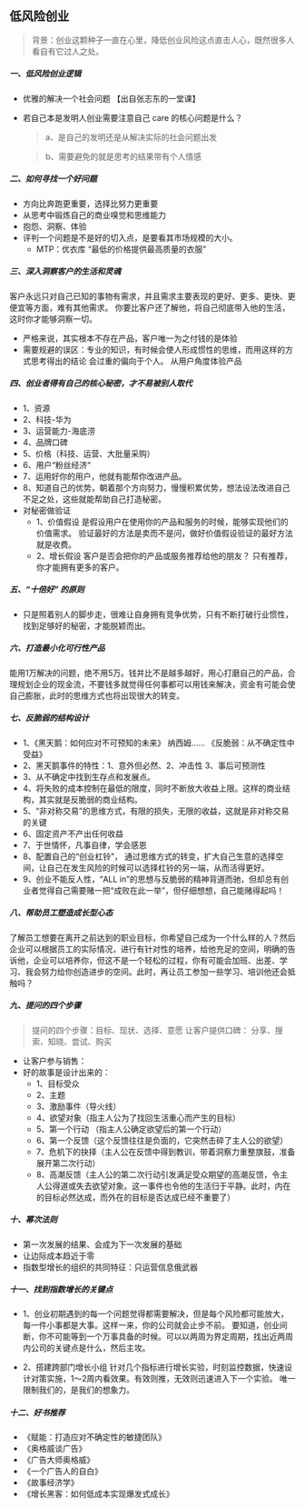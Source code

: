 ## 低风险创业

> 背景：创业这颗种子一直在心里，降低创业风险这点直击人心，既然很多人看自有它过人之处。

##### 一、低风险创业逻辑

* 优雅的解决一个社会问题 【出自张志东的一堂课】

* 若自己本是发明人创业需要注意自己 care 的核心问题是什么？

    > a、是自己的发明还是从解决实际的社会问题出发

    > b、需要避免的就是思考的结果带有个人情感


##### 二、如何寻找一个好问题

*   方向比奔跑更重要，选择比努力更重要
*   从思考中锻炼自己的商业嗅觉和思维能力
*   抱怨、洞察、体验
*   评判一个问题是不是好的切入点，是要看其市场规模的大小。
    * MTP：优衣库 “最低的价格提供最高质量的衣服” 

##### 三、深入洞察客户的生活和灵魂

客户永远只对自己已知的事物有需求，并且需求主要表现的更好、更多、更快、更便宜等方面，难有其他需求。
你要比客户还了解他，将自己彻底带入他的生活，这时你才能够洞察一切。

*   严格来说，其实根本不存在产品，客户唯一为之付钱的是体验
*   需要规避的误区：专业的知识，有时候会使人形成惯性的思维，而用这样的方式思考得出的结论 会过重的偏向于个人。
    从用户角度体验产品

##### 四、创业者得有自己的核心秘密，才不易被别人取代

*   1、资源
*   2、科技-华为
*   3、运营能力-海底涝
*   4、品牌口碑
*   5、价格（科技、运营、大批量采购）
*   6、用户“粉丝经济“
*   7、运用好你的用户，他就有能帮你改进产品。
*   8、知道自己的优势，朝着那个方向努力，慢慢积累优势，想法设法改进自己不足之处，这些就能帮助自己打造秘密。
*   对秘密做验证
    *   1、价值假设
        是假设用户在使用你的产品和服务的时候，能够实现他们的价值需求。
        验证最好的方法是卖而不是问，做好价值假设验证的最好方法就是收费。
    *   2、增长假设
        客户是否会把你的产品或服务推荐给他的朋友？ 只有推荐，你才能拥有更多的客户。

##### 五、“十倍好” 的原则

*   只是照着别人的脚步走，很难让自身拥有竞争优势，只有不断打破行业惯性，找到足够好的秘密，才能脱颖而出。

##### 六、打造最小化可行性产品

能用1万解决的问题，绝不用5万。钱并比不是越多越好，用心打磨自己的产品，合理规划企业的现金流，不要钱多就觉得任何事都可以用钱来解决，资金有可能会使自己膨胀，此时的思维方式也将出现很大的转变。


##### 七、反脆弱的结构设计

*   1、《黑天鹅：如何应对不可预知的未来》 纳西姆…… 《反脆弱：从不确定性中受益》
*   2、黑天鹅事件的特性：1、意外但必然、2、冲击性 3、事后可预测性
*   3、从不确定中找到生存点和发展点。
*   4、将失败的成本控制在最低的限度，同时不断放大收益上限。这样的商业结构，其实就是反脆弱的商业结构。
*   5、“非对称交易”的思维方式，有限的损失，无限的收益，这就是非对称交易的关键
*   6、固定资产不产出任何收益
*   7、于世情怀，凡事自律，学会感恩
*   8、配置自己的“创业杠铃”， 通过思维方式的转变，扩大自己生意的选择空间，让自己在发生风险的时候可以选择杠铃的另一端，从而活得更好。
*   9、创业不能反人性，“ALL in”的思想与反脆弱的精神背道而驰，但却总有创业者觉得自己需要赌一把“成败在此一举”，但仔细想想，自己能赌得起吗！

##### 八、帮助员工塑造成长型心态

了解员工想要在离开之前达到的职业目标，你希望自己成为一个什么样的人？然后企业可以根据员工的实际情况，进行有针对性的培养，给他充足的空间，明确的告诉他，企业可以培养你，但这不是一个轻松的过程，你有可能会加班、出差、学习、我会努力给你创造进步的空间。此时，再让员工参加一些学习、培训他还会抵触吗？

##### 九、提问的四个步骤

> 提问的四个步骤：目标、现状、选择、意愿
> 让客户提供口碑： 分享、搜索、知晓、尝试、购买
*   让客户参与销售：
*   好的故事是设计出来的：
    *   1、目标受众
    *   2、主题
    *   3、激励事件（导火线）
    *   4、欲望对象（指主人公为了找回生活重心而产生的目标）
    *   5、第一个行动    （指主人公确定欲望后的第一个行动）
    *   6、第一个反馈（这个反馈往往是负面的，它突然击碎了主人公的欲望）
    *   7、危机下的抉择（主人公在反馈中得到教训，带着洞察力重整旗鼓，准备展开第二次行动）
    *   8、高潮反馈（主人公的第二次行动引发满足受众期望的高潮反馈，令主人公得道或失去欲望对象。这一事件也令他的生活归于平静。此时，内在的目标必然达成，而外在的目标是否达成已经不重要了）

##### 十、幂次法则

*   第一次发展的结果、会成为下一次发展的基础
*   让边际成本趋近于零
*   指数型增长的组织的共同特征：只运营信息俄武器 

##### 十一、找到指数增长的关键点

*   1、创业初期遇到的每一个问题觉得都需要解决，但是每个风险都可能放大，每一件小事都是大事。这样一来，你的公司就会止步不前。
        要知道，创业间断，你不可能等到一个万事具备的时候。可以以两周为界定周期，找出近两周内公司的关键点是什么，然后主攻。
        
*   2、搭建跨部门增长小组
        针对几个指标进行增长实验，时刻监控数据，快速设计对策实施，1～2周内看效果。有效则推，无效则迅速进入下一个实验。
        唯一限制我们的，是我们的想象力。

##### 十二、好书推荐

*   《赋能：打造应对不确定性的敏捷团队》
*   《奥格威谈广告》
*   《广告大师奥格威》
*   《一个广告人的自白》
*   《故事经济学》
*   《增长黑客：如何低成本实现爆发式成长》



    
    

    
    








